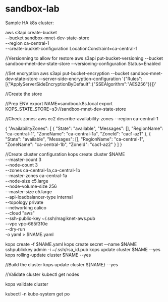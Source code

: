 # sandbox-lab
Sample HA k8s cluster:

aws s3api create-bucket \
    --bucket sandbox-mnet-dev-state-store \
    --region ca-central-1 \
    --create-bucket-configuration LocationConstraint=ca-central-1


//Versionning to allow for restore
aws s3api put-bucket-versioning --bucket sandbox-mnet-dev-state-store --versioning-configuration Status=Enabled


//Set encryption
aws s3api put-bucket-encryption --bucket sandbox-mnet-dev-state-store --server-side-encryption-configuration '{"Rules":[{"ApplyServerSideEncryptionByDefault":{"SSEAlgorithm":"AES256"}}]}'


//Create the store

//Prep ENV
export NAME=sandbox.k8s.local
export KOPS_STATE_STORE=s3://sandbox-mnet-dev-state-store

//Check zones:
aws ec2 describe-availability-zones --region ca-central-1

{
    "AvailabilityZones": [
        {
            "State": "available",
            "Messages": [],
            "RegionName": "ca-central-1",
            "ZoneName": "ca-central-1a",
            "ZoneId": "cac1-az1"
        },
        {
            "State": "available",
            "Messages": [],
            "RegionName": "ca-central-1",
            "ZoneName": "ca-central-1b",
            "ZoneId": "cac1-az2"
        }
    ]
}


//Create cluster configuration
kops create cluster $NAME \
    --master-count 3 \
    --node-count 3 \
    --zones ca-central-1a,ca-central-1b \
    --master-zones ca-central-1a \
    --node-size c5.large \
    --node-volume-size 256 \
    --master-size c5.large \
    --api-loadbalancer-type internal \
    --topology private \
    --networking calico \
    --cloud "aws" \
    --ssh-public-key ~/.ssh/magiknet-aws.pub \
    --vpc vpc-665f310e \
    --dry-run \
    -o yaml > $NAME.yaml

kops create -f $NAME.yaml
kops create secret --name $NAME sshpublickey admin -i ~/.ssh/rsa_id.pub
kops update cluster $NAME --yes
kops rolling-update cluster $NAME --yes

//Build the cluster
kops update cluster ${NAME} --yes

//Validate cluster
kubectl get nodes

kops validate cluster

kubectl -n kube-system get po
